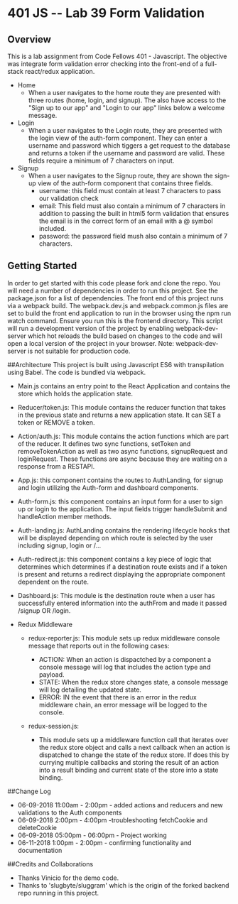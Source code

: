 
# 401 JS --  Lab 39 Form Validation

## Overview
This is a lab assignment from Code Fellows 401 - Javascript. The objective was integrate form validation error checking into the front-end of a full-stack react/redux application.  
- Home 
    -  When a user navigates to the home route they are presented with three routes (home, login, and signup).  The also have access to the "Sign up to our app" and "Login to our app" links below a welcome message.
- Login
    - When a user navigates to the Login route, they are presented with the login view of the auth-form component.  They can enter a username and password which tiggers a get request to the database and returns a token if the username and password are valid.  These fields require a minimum of 7 characters on input.
- Signup
    - When a user navigates to the Signup route, they are shown the sign-up view of the auth-form component that contains three fields.
        - username:  this field must contain at least 7 characters to pass our validation check  
        - email:  This field must also contain a minimum of 7 characters in addition to passing the built in html5 form validation that ensures the email is in the correct form of an email with a @ symbol included.
        - password: the password field mush also contain a minimum of 7 characters.

  

## Getting Started
In order to get started with this code please fork and clone the repo. You will need a number of dependencies in order to run this project. See the package.json for a list of dependencies. The front end of this project runs via a webpack build.  The webpack.dev.js and webpack.common.js files are set to build the front end application to run in the browser using the npm run watch command.  Ensure you run this is the frontend directory. This script will run a development version of the project by enabling webpack-dev-server which hot reloads the build based on changes to the code and will open a local version of the project in your browser.  Note: webpack-dev-server is not suitable for production code.

##Architecture
This project is built using Javascript ES6 with transpilation using Babel. The code is bundled via webpack.

- Main.js contains an entry point to the React Application and contains the store which holds the application state.

- Reducer/token.js: This module contains the reducer function that takes in the previous state and returns a new application state. It can SET a token or REMOVE a token.

- Action/auth.js: This module contains the action functions which are part of the reducer. It defines two sync functions, setToken and removeTokenAction as well as two async functions, signupRequest and loginRequest.  These functions are async because they are waiting on a response from a RESTAPI.

- App.js: this component contains the routes to AuthLanding, for signup and login utilizing the Auth-form and dashboard components.

- Auth-form.js:  this component contains an input form for a user to sign up or login to the application.  The input fields trigger handleSubmit and handleAction member methods.  

- Auth-landing.js:  AuthLanding contains the rendering lifecycle hooks that will be displayed depending on which route is selected by the user including signup, login or /...

- Auth-redirect.js:  this component contains a key piece of logic that determines which determines if a destination route exists and if a token is present and returns a redirect displaying the appropriate component dependent on the route.

- Dashboard.js: This module is the destination route when a user has successfully entered information into the authFrom and made it passed /signup OR /login.  

- Redux Middleware

    - redux-reporter.js:  This module sets up redux middleware console message that reports out in the following cases:

        - ACTION: When an action is dispactched by a component a console message will log that includes the action type and payload.
        - STATE: When the redux store changes state, a console message will log detailing the updated state.
        - ERROR: IN the event that there is an error in the redux middleware chain, an error message will be logged to the console.
    - redux-session.js:
        - This module sets up a middleware function call that iterates over the redux store object and calls a next callback when an action is dispatched to change the state of the redux store. If does this by currying multiple callbacks and storing the result of an action into a result binding and current state of the store into a state binding.

##Change Log
- 06-09-2018 11:00am - 2:00pm - added actions and reducers and new validations to the Auth components
- 06-09-2018 2:00pm - 4:00pm -troubleshooting fetchCookie and deleteCookie
- 06-09-2018 05:00pm - 06:00pm - Project working
- 06-11-2018 1:00pm - 2:00pm - confirming functionality and documentation

##Credits and Collaborations
- Thanks Vinicio for the demo code.  
- Thanks to 'slugbyte/sluggram' which is the origin of the forked backend repo running in this project. 

